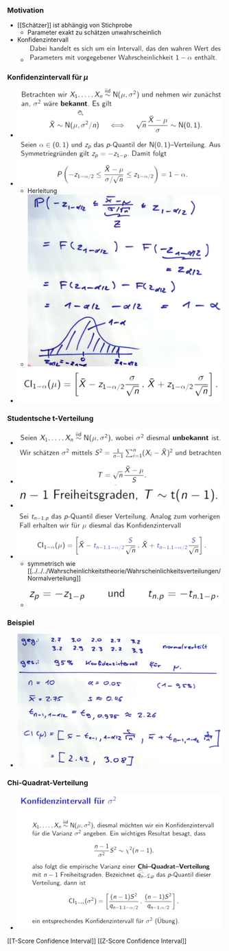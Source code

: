 ### Motivation
+ [[Schätzer]] ist abhängig von Stichprobe
	+ Parameter exakt zu schätzen unwahrscheinlich
+ Konfidenzintervall
	+ ![](Pasted%20image%2020221208171010.png)

### Konfidenzintervall für $\mu$
+ ![](Pasted%20image%2020221208171057.png)
+ ![](Pasted%20image%2020221208171156.png)
	+ Herleitung
	+ ![](Pasted%20image%2020221208171350.png)
+ ![](Pasted%20image%2020221208171430.png)

### Studentsche t-Verteilung
+ ![](Pasted%20image%2020221208171841.png)
+ ![](Pasted%20image%2020221208171903.png)
+ ![](Pasted%20image%2020221208171921.png)
+ ![](Pasted%20image%2020221208171930.png)
	+ symmetrisch wie [[../../../Wahrscheinlichkeitstheorie/Wahrscheinlichkeitsverteilungen/Normalverteilung]]
	+ ![](Pasted%20image%2020221208172036.png)

### Beispiel
+ ![](Pasted%20image%2020221208172329.png)

### Chi-Quadrat-Verteilung
+ ![](Pasted%20image%2020221208172356.png)

[[T-Score Confidence Interval]]
[[Z-Score Confidence Interval]]